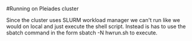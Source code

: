 #Running on Pleiades cluster

Since the cluster uses SLURM workload manager we can't run like we would on local and just execute the shell script. Instead is has to use the sbatch command in the form sbatch -N<number of nodes> hwrun.sh to execute. 
